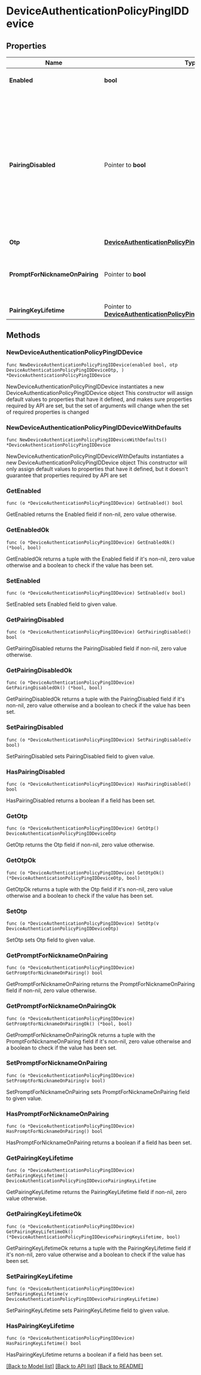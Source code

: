 # DeviceAuthenticationPolicyPingIDDevice

## Properties

Name | Type | Description | Notes
------------ | ------------- | ------------- | -------------
**Enabled** | **bool** | Enabled or disabled in the policy. | 
**PairingDisabled** | Pointer to **bool** | You can set &#x60;pairingDisabled&#x60; to true to prevent users from pairing new devices with the relevant method. You can use this option if you want to phase out an existing authentication method but want to allow users to continue using the method for authentication for existing devices. | [optional] 
**Otp** | [**DeviceAuthenticationPolicyPingIDDeviceOtp**](DeviceAuthenticationPolicyPingIDDeviceOtp.md) |  | 
**PromptForNicknameOnPairing** | Pointer to **bool** | Set to &#x60;true&#x60; if you want to allow users to provide nicknames for devices during pairing. | [optional] 
**PairingKeyLifetime** | Pointer to [**DeviceAuthenticationPolicyPingIDDevicePairingKeyLifetime**](DeviceAuthenticationPolicyPingIDDevicePairingKeyLifetime.md) |  | [optional] 

## Methods

### NewDeviceAuthenticationPolicyPingIDDevice

`func NewDeviceAuthenticationPolicyPingIDDevice(enabled bool, otp DeviceAuthenticationPolicyPingIDDeviceOtp, ) *DeviceAuthenticationPolicyPingIDDevice`

NewDeviceAuthenticationPolicyPingIDDevice instantiates a new DeviceAuthenticationPolicyPingIDDevice object
This constructor will assign default values to properties that have it defined,
and makes sure properties required by API are set, but the set of arguments
will change when the set of required properties is changed

### NewDeviceAuthenticationPolicyPingIDDeviceWithDefaults

`func NewDeviceAuthenticationPolicyPingIDDeviceWithDefaults() *DeviceAuthenticationPolicyPingIDDevice`

NewDeviceAuthenticationPolicyPingIDDeviceWithDefaults instantiates a new DeviceAuthenticationPolicyPingIDDevice object
This constructor will only assign default values to properties that have it defined,
but it doesn't guarantee that properties required by API are set

### GetEnabled

`func (o *DeviceAuthenticationPolicyPingIDDevice) GetEnabled() bool`

GetEnabled returns the Enabled field if non-nil, zero value otherwise.

### GetEnabledOk

`func (o *DeviceAuthenticationPolicyPingIDDevice) GetEnabledOk() (*bool, bool)`

GetEnabledOk returns a tuple with the Enabled field if it's non-nil, zero value otherwise
and a boolean to check if the value has been set.

### SetEnabled

`func (o *DeviceAuthenticationPolicyPingIDDevice) SetEnabled(v bool)`

SetEnabled sets Enabled field to given value.


### GetPairingDisabled

`func (o *DeviceAuthenticationPolicyPingIDDevice) GetPairingDisabled() bool`

GetPairingDisabled returns the PairingDisabled field if non-nil, zero value otherwise.

### GetPairingDisabledOk

`func (o *DeviceAuthenticationPolicyPingIDDevice) GetPairingDisabledOk() (*bool, bool)`

GetPairingDisabledOk returns a tuple with the PairingDisabled field if it's non-nil, zero value otherwise
and a boolean to check if the value has been set.

### SetPairingDisabled

`func (o *DeviceAuthenticationPolicyPingIDDevice) SetPairingDisabled(v bool)`

SetPairingDisabled sets PairingDisabled field to given value.

### HasPairingDisabled

`func (o *DeviceAuthenticationPolicyPingIDDevice) HasPairingDisabled() bool`

HasPairingDisabled returns a boolean if a field has been set.

### GetOtp

`func (o *DeviceAuthenticationPolicyPingIDDevice) GetOtp() DeviceAuthenticationPolicyPingIDDeviceOtp`

GetOtp returns the Otp field if non-nil, zero value otherwise.

### GetOtpOk

`func (o *DeviceAuthenticationPolicyPingIDDevice) GetOtpOk() (*DeviceAuthenticationPolicyPingIDDeviceOtp, bool)`

GetOtpOk returns a tuple with the Otp field if it's non-nil, zero value otherwise
and a boolean to check if the value has been set.

### SetOtp

`func (o *DeviceAuthenticationPolicyPingIDDevice) SetOtp(v DeviceAuthenticationPolicyPingIDDeviceOtp)`

SetOtp sets Otp field to given value.


### GetPromptForNicknameOnPairing

`func (o *DeviceAuthenticationPolicyPingIDDevice) GetPromptForNicknameOnPairing() bool`

GetPromptForNicknameOnPairing returns the PromptForNicknameOnPairing field if non-nil, zero value otherwise.

### GetPromptForNicknameOnPairingOk

`func (o *DeviceAuthenticationPolicyPingIDDevice) GetPromptForNicknameOnPairingOk() (*bool, bool)`

GetPromptForNicknameOnPairingOk returns a tuple with the PromptForNicknameOnPairing field if it's non-nil, zero value otherwise
and a boolean to check if the value has been set.

### SetPromptForNicknameOnPairing

`func (o *DeviceAuthenticationPolicyPingIDDevice) SetPromptForNicknameOnPairing(v bool)`

SetPromptForNicknameOnPairing sets PromptForNicknameOnPairing field to given value.

### HasPromptForNicknameOnPairing

`func (o *DeviceAuthenticationPolicyPingIDDevice) HasPromptForNicknameOnPairing() bool`

HasPromptForNicknameOnPairing returns a boolean if a field has been set.

### GetPairingKeyLifetime

`func (o *DeviceAuthenticationPolicyPingIDDevice) GetPairingKeyLifetime() DeviceAuthenticationPolicyPingIDDevicePairingKeyLifetime`

GetPairingKeyLifetime returns the PairingKeyLifetime field if non-nil, zero value otherwise.

### GetPairingKeyLifetimeOk

`func (o *DeviceAuthenticationPolicyPingIDDevice) GetPairingKeyLifetimeOk() (*DeviceAuthenticationPolicyPingIDDevicePairingKeyLifetime, bool)`

GetPairingKeyLifetimeOk returns a tuple with the PairingKeyLifetime field if it's non-nil, zero value otherwise
and a boolean to check if the value has been set.

### SetPairingKeyLifetime

`func (o *DeviceAuthenticationPolicyPingIDDevice) SetPairingKeyLifetime(v DeviceAuthenticationPolicyPingIDDevicePairingKeyLifetime)`

SetPairingKeyLifetime sets PairingKeyLifetime field to given value.

### HasPairingKeyLifetime

`func (o *DeviceAuthenticationPolicyPingIDDevice) HasPairingKeyLifetime() bool`

HasPairingKeyLifetime returns a boolean if a field has been set.


[[Back to Model list]](../README.md#documentation-for-models) [[Back to API list]](../README.md#documentation-for-api-endpoints) [[Back to README]](../README.md)


